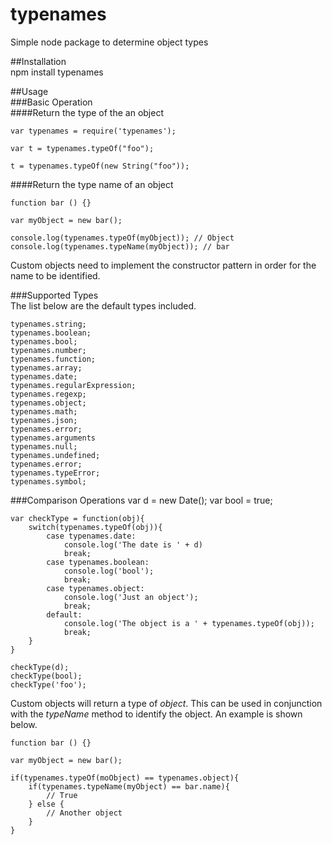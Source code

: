 # typenames  
Simple node package to determine object types  

##Installation  
	npm install typenames

##Usage  
###Basic Operation  
####Return the type of the an object  

	var typenames = require('typenames');
	
	var t = typenames.typeOf("foo");
	
	t = typenames.typeOf(new String("foo"));


####Return the type name of an object  

	function bar () {}
	
	var myObject = new bar();
	
	console.log(typenames.typeOf(myObject)); // Object
	console.log(typenames.typeName(myObject)); // bar
	

Custom objects need to implement the constructor pattern in order for the name to be identified.  

###Supported Types  
The list below are the default types included.  

	
	typenames.string;
	typenames.boolean;
	typenames.bool;
	typenames.number;
	typenames.function;
	typenames.array;
	typenames.date;
	typenames.regularExpression;
	typenames.regexp;
	typenames.object;
	typenames.math;
	typenames.json;
	typenames.error;
	typenames.arguments
	typenames.null;
	typenames.undefined;
	typenames.error;
	typenames.typeError;
	typenames.symbol;
	


###Comparison Operations
	var d = new Date();
	var bool = true;
	
	var checkType = function(obj){
		switch(typenames.typeOf(obj)){
			case typenames.date:
				console.log('The date is ' + d)
				break;
			case typenames.boolean:
				console.log('bool');
				break;
			case typenames.object:
				console.log('Just an object');
				break;
			default:
				console.log('The object is a ' + typenames.typeOf(obj));
				break;
		}
	}
	
	checkType(d);
	checkType(bool);
	checkType('foo');

Custom objects will return a type of *object*. This can be used in conjunction with the *typeName* method to identify the object. An example is shown below.

	function bar () {}
	
	var myObject = new bar();
	
	if(typenames.typeOf(moObject) == typenames.object){
		if(typenames.typeName(myObject) == bar.name){
			// True
		} else {
			// Another object	
		}
	}
	
